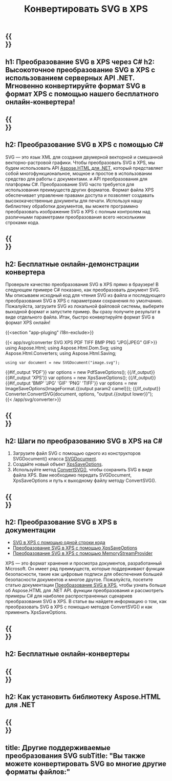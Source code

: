 ﻿---
translation: true
template: /templates/_template-conversion-child.md
title: Конвертировать SVG в XPS
description: Преобразование SVG в XPS на C#. Легко используйте API преобразователя в ASP.NET или любом приложении .NET. Попробуйте онлайн Конвертер SVG в XPS бесплатно!
url: /net/conversion/svg-to-xps/
family: html
platformtag: net
feature: conversion
informat: SVG
outformat: XPS
otherformats: PDF BMP GIF JPEG PNG TIFF
---

{{<section banner>}}
---
h1: Преобразование SVG в XPS через C#
h2: Высокоточное преобразование SVG в XPS с использованием серверных API .NET. Мгновенно конвертируйте формат SVG в формат XPS с помощью нашего бесплатного онлайн-конвертера!
---

{{<section overview>}}
---
h2: Преобразование SVG в XPS с помощью C#
---

SVG — это язык XML для создания двумерной векторной и смешанной векторно-растровой графики. Чтобы преобразовать SVG в XPS, мы будем использовать API [Aspose.HTML для .NET](https://products.aspose.com/html/net/), который представляет собой многофункциональное, мощное и простое в использовании средство для работы с документами. и API преобразования для платформы C#. Преобразование SVG часто требуется для использования преимуществ других форматов. Формат файла XPS обеспечивает управление правами доступа и позволяет создавать высококачественные документы для печати. Используя нашу библиотеку обработки документов, вы можете программно преобразовать изображение SVG в XPS с полным контролем над различными параметрами преобразования всего несколькими строками кода.

{{<section demos>}}
---
h2: Бесплатные онлайн-демонстрации конвертера
---

Проверьте качество преобразования SVG в XPS прямо в браузере! В следующем примере C# показано, как преобразовать документ SVG. Мы описываем исходный код для чтения SVG из файла и последующего преобразования SVG в XPS с параметрами сохранения по умолчанию. Пожалуйста, загрузите SVG из локальной файловой системы, выберите выходной формат и запустите пример. Вы сразу получите результат в виде отдельного файла. Итак, быстро конвертируйте формат SVG в формат XPS онлайн!

{{<section "app-pluging" i18n-exclude>}}

{{< app/svg/converter SVG  XPS PDF TIFF BMP PNG "JPG|JPEG" GIF>}}
using Aspose.Html;
using Aspose.Html.Dom.Svg;
using Aspose.Html.Converters;
using Aspose.Html.Saving;

    using var document = new SVGDocument("image.svg");
{{#if_output 'PDF'}}
    var options = new PdfSaveOptions();
{{/if_output}}
{{#if_output 'XPS'}}
    var options = new XpsSaveOptions();
{{/if_output}}
{{#if_output 'BMP' 'JPG' 'GIF' 'PNG' 'TIFF'}}
    var options = new ImageSaveOptions(ImageFormat.{{output param2 camel}});
{{/if_output}}
    Converter.ConvertSVG(document, options, "output.{{output lower}}");   
{{< /app/svg/converter>}}


{{<section steps>}}
---
h2: Шаги по преобразованию SVG в XPS на C#
---
1. Загрузите файл SVG с помощью одного из конструкторов SVGDocument() класса [SVGDocument](https://apireference.aspose.com/html/net/aspose.html.dom.svg/svgdocument).
1. Создайте новый объект [XpsSaveOptions](https://apireference.aspose.com/html/net/aspose.html.saving/xpssaveoptions).
1. Используйте метод [ConvertSVG()](https://apireference.aspose.com/html/net/aspose.html.converters.converter/convertsvg/methods/3), чтобы сохранить SVG в виде файла XPS. Вам необходимо передать SVGDocument, XpsSaveOptions и путь к выходному файлу методу ConvertSVG().




{{<section documentation>}}
---
h2: Преобразование SVG в XPS в документации
---

  - <a href="https://docs.aspose.com/html/net/converting-between-formats/svg-to-xps/#svg-to-xps-by-a-single-of-code " target="_blank">SVG в XPS с помощью одной строки кода</a>
  - <a href="https://docs.aspose.com/html/net/converting-between-formats/svg-to-xps/#convert-svg-to-xps-using-xpssaveoptions" target="_blank" >Преобразование SVG в XPS с помощью XpsSaveOptions</a>
 - <a href="https://docs.aspose.com/html/net/converting-between-formats/svg-to-xps/#output-stream-providers" target="_blank">Преобразование SVG в XPS с помощью MemoryStreamProvider</a>

XPS — это формат хранения и просмотра документов, разработанный Microsoft. Он имеет ряд преимуществ, которые поддерживают функции безопасности, такие как цифровые подписи для обеспечения большей безопасности документов и многое другое. Пожалуйста, посетите статью документации [Преобразование SVG в XPS](https://docs.aspose.com/html/net/converting-between-formats/svg-to-xps/), чтобы узнать больше об Aspose.HTML для .NET API. функции преобразования и рассмотреть примеры C# для наиболее распространенных сценариев преобразования SVG в XPS. В статье вы найдете информацию о том, как преобразовать SVG в XPS с помощью методов ConvertSVG() и как применить XpsSaveOptions.

{{<section online-converters>}}
---
h2: Бесплатные онлайн-конвертеры
---

{{<section get-started>}}
---
h2: Как установить библиотеку Aspose.HTML для .NET
---

{{<section other-conversions>}}
---
title: Другие поддерживаемые преобразования SVG
subTitle: "Вы также можете конвертировать SVG во многие другие форматы файлов:"
---